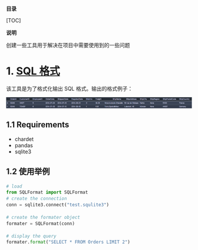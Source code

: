 **目录**

[TOC]

**说明**

创建一些工具用于解决在项目中需要使用到的一些问题

# 1. [SQL 格式](./SQLFormat.py)

该工具是为了格式化输出 SQL 格式。输出的格式例子：

![](img/SQL_Format.png)

## 1.1 Requirements

* chardet
* pandas
* sqlite3

## 1.2 使用举例

```python
# load 
from SQLFormat import SQLFormat
# create the connection
conn = sqlite3.connect("test.squlite3")

# create the formater object
formater = SQLFormat(conn)

# display the query
formater.format("SELECT * FROM Orders LIMIT 2")
```



